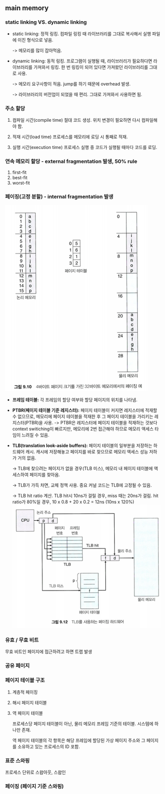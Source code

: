 ## main memory
### static linking VS. dynamic linking
- static linking: 정적 링킹. 컴파일 링킹 때 라이브러리를 그대로 복사해서 실행 파일에 이진 형식으로 넣음.

	-> 메모리를 많이 잡아먹음.

 - dynamic linking: 동적 링킹. 프로그램이 실행될 때, 라이브러리가 필요하다면 라이브러리를 가져와서 링킹. 한 번 링킹이 되어 있다면 가져왔던 라이브러리를 그대로 사용.

	-> 메모리 요구사항이 적음. jump를 하기 때문에 overhead 발생.

	-> 라이브러리의 버전업이 되었을 때 편리. 그대로 가져와서 사용하면 됨.

### 주소 할당
1. 컴파일 시간(compile time)
절대 코드 생성. 위치 변경이 필요하면 다시 컴파일해야 함.

2. 적재 시간(load time)
프로세스를 메모리에 로딩 시 통째로 적재.

3. 실행 시간(execution time)
프로세스 실행 중 코드가 실행될 때마다 코드를 로딩.

### 연속 메모리 할당 - external fragmentation 발생, 50% rule
1. first-fit
2. best-fit
3. worst-fit

### 페이징(고정 분할) - internal fragmentation 발생
![](./images/9_10.png)

- **프레임 테이블:**
 각 프레임의 할당 여부와 할당 페이지의 위치를 나타냄.

- **PTBR(페이지 테이블 기준 레지스터):**
페이지 테이블이 커지면 레지스터에 적재할 수 없으므로, 메모리에 페이지 테이블을 적재한 후 그 페이지 테이블을 가리키는 레지스터(PTBR)을 사용.
	-> PTBR은 레지스터에 페이지 테이블을 적재하는 것보다 context switiching이 빠르지만, 메모리에 2번 접근해야 하므로 메모리 액세스 타임이 느려질 수 있음.
- **TLB(translation look-aside buffers):**
	페이지 테이블의 일부분을 저장하는 하드웨어 캐시. 캐시에 저장해놓고 페이지를 바로 찾으므로 메모리 액세스 성능 저하가 거의 없음. 

	-> TLB에 찾으려는 페이지가 없을 경우(TLB 미스), 메모리 내 페이지 테이블에 액세스하여 페이지를 찾아옴. 

	-> TLB가 가득 차면, 교체 정책 사용. 중요 커널 코드는 TLB에 고정될 수 있음.
	
	-> TLB hit ratio 계산. TLB hit시 10ns가 걸릴 경우, miss 때는 20ns가 걸림. hit ratio가 80%일 경우, 10 x 0.8 + 20 x 0.2 = 12ns (10ns x 120%) 
![](./images/9_12.png)

### 유효 / 무효 비트
무효 비트인 페이지에 접근하려고 하면 트랩 발생

### 공유 페이지

### 페이지 테이블 구조
1. 계층적 페이징

2. 해시 페이지 테이블
3. 역 페이지 테이블
	
	프로세스당 페이지 테이블이 아닌, 물리 메모리 프레임 기준의 테이블. 시스템에 하나만 존재. 
	
	역 페이지 테이블의 각 항목은 해당 프레임에 할당된 가상 페이지 주소와 그 페이지를 소유하고 있는 프로세스의 ID 포함.


### 표준 스와핑
프로세스 단위로 스왑아웃, 스왑인

### 페이징 (페이지 기준 스와핑)

